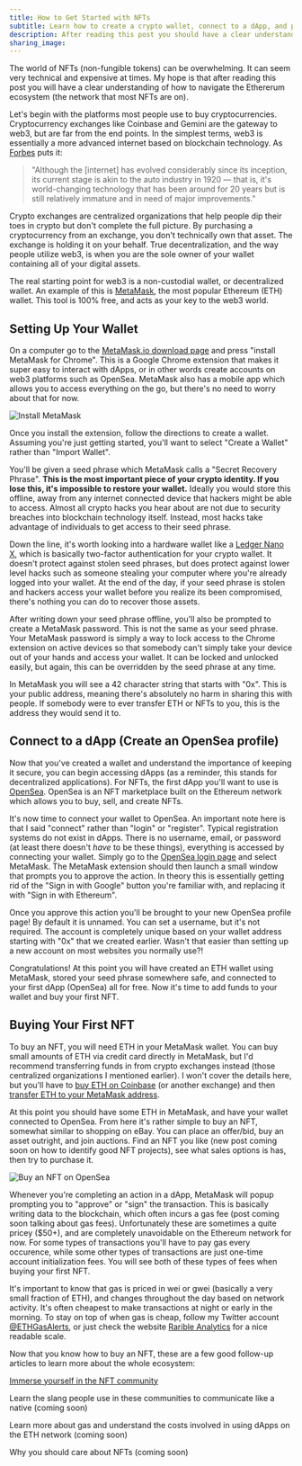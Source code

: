 ```yaml
---
title: How to Get Started with NFTs
subtitle: Learn how to create a crypto wallet, connect to a dApp, and purchase your first NFT.
description: After reading this post you should have a clear understanding of how to create a crypto wallet and purchase your first NFT.
sharing_image:
---
```


The world of NFTs (non-fungible tokens) can be overwhelming. It can seem very technical and expensive at times. My hope is that after reading this post you will have a clear understanding of how to navigate the Ethererum ecosystem (the network that most NFTs are on).

Let's begin with the platforms most people use to buy cryptocurrencies. Cryptocurrency exchanges like Coinbase and Gemini are the gateway to web3, but are far from the end points. In the simplest terms, web3 is essentially a more advanced internet based on blockchain technology. As [Forbes](https://www.forbes.com/sites/forbestechcouncil/2020/01/06/what-is-web-3-0/) puts it:

> "Although the \[internet\] has evolved considerably since its inception, its current stage is akin to the auto industry in 1920 — that is, it's world-changing technology that has been around for 20 years but is still relatively immature and in need of major improvements."

Crypto exchanges are centralized organizations that help people dip their toes in crypto but don't complete the full picture. By purchasing a cryptocurrency from an exchange, you don't technically own that asset. The exchange is holding it on your behalf. True decentralization, and the way people utilize web3, is when you are the sole owner of your wallet containing all of your digital assets.

The real starting point for web3 is a non-custodial wallet, or decentralized wallet. An example of  this is [MetaMask](https://metamask.io/), the most popular Ethereum (ETH) wallet. This tool is 100% free, and acts as your key to the web3 world.

## Setting Up Your Wallet

On a computer go to the [MetaMask.io download page](https://metamask.io/download.html) and press "install MetaMask for Chrome". This is a Google Chrome extension that makes it super easy to interact with dApps, or in other words create accounts on web3 platforms such as OpenSea. MetaMask also has a mobile app which allows you to access everything on the go, but there's no need to worry about that for now.

![Install MetaMask](https://i.ibb.co/9vLmzT3/install-metamask.jpg)

Once you install the extension, follow the directions to create a wallet. Assuming you're just getting started, you'll want to select "Create a Wallet" rather than "Import Wallet". 

You'll be given a seed phrase which MetaMask calls a "Secret Recovery Phrase". **This is the most important piece of your crypto identity. If you lose this, it's impossible to restore your wallet.** Ideally you would store this offline, away from any internet connected device that hackers might be able to access. Almost all crypto hacks you hear about are not due to security breaches into blockchain technology itself. Instead, most hacks take advantage of individuals to get access to their seed phrase.

Down the line, it's worth looking into a hardware wallet like a [Ledger Nano X](https://shop.ledger.com/pages/ledger-nano-x), which is basically two-factor authentication for your crypto wallet. It doesn't protect against stolen seed phrases, but does protect against lower level hacks such as someone stealing your computer where you're already logged into your wallet. At the end of the day, if your seed phrase is stolen and hackers access your wallet before you realize its been compromised, there's nothing you can do to recover those assets.

After writing down your seed phrase offline, you'll also be prompted to create a MetaMask password. This is not the same as your seed phrase. Your MetaMask password is simply a way to lock access to the Chrome extension on active devices so that somebody can't simply take your device out of your hands and access your wallet. It can be locked and unlocked easily, but again, this can be overridden by the seed phrase at any time.

In MetaMask you will see a 42 character string that starts with "0x". This is your public address, meaning there's absolutely no harm in sharing this with people. If somebody were to ever transfer ETH or NFTs to you, this is the address they would send it to. 

## Connect to a dApp (Create an OpenSea profile)

Now that you've created a wallet and understand the importance of keeping it secure, you can begin accessing dApps (as a reminder, this stands for decentralized applications). For NFTs, the first dApp you'll want to use is [OpenSea](https://opensea.io/). OpenSea is an NFT marketplace built on the Ethereum network which allows you to buy, sell, and create NFTs.

It's now time to connect your wallet to OpenSea. An important note here is that I said "connect" rather than "login" or "register". Typical registration systems do not exist in dApps. There is no username, email, or password (at least there doesn't *have* to be these things), everything is accessed by connecting your wallet. Simply go to the [OpenSea login page](https://opensea.io/login) and select MetaMask. The MetaMask extension should then launch a small window that prompts you to approve the action. In theory this is essentially getting rid of the "Sign in with Google" button you're familiar with, and replacing it with "Sign in with Ethereum".

Once you approve this action you'll be brought to your new OpenSea profile page! By default it is unnamed. You can set a username, but it's not required. The account is completely unique based on your wallet address starting with "0x" that we created earlier. Wasn't that easier than setting up a new account on most websites you normally use?!

Congratulations! At this point you will have created an ETH wallet using MetaMask, stored your seed phrase somewhere safe, and connected to your first dApp (OpenSea) all for free. Now it's time to add funds to your wallet and buy your first NFT.

## Buying Your First NFT

To buy an NFT, you will need ETH in your MetaMask wallet. You can buy small amounts of ETH via credit card directly in MetaMask, but I'd recommend transferring funds in from crypto exchanges instead (those centralized organizations I mentioned earlier). I won't cover the details here, but you'll have to [buy ETH on Coinbase](https://www.coinbase.com/buy-ethereum) (or another exchange) and then [transfer ETH to your MetaMask address](https://www.youtube.com/watch?v=9NQgCyOXQlY).

At this point you should have some ETH in MetaMask, and have your wallet connected to OpenSea. From here it's rather simple to buy an NFT, somewhat similar to shopping on eBay. You can place an offer/bid, buy an asset outright, and join auctions. Find an NFT you like (new post coming soon on how to identify good NFT projects), see what sales options is has, then try to purchase it.

![Buy an NFT on OpenSea](https://i.ibb.co/WFMmhWW/buy-nft.jpg)

Whenever you're completing an action in a dApp, MetaMask will popup prompting you to "approve" or "sign" the transaction. This is basically writing data to the blockchain, which often incurs a gas fee (post coming soon talking about gas fees). Unfortunately these are sometimes a quite pricey ($50+), and are completely unavoidable on the Ethereum network for now. For some types of transactions you'll have to pay gas every occurence, while some other types of transactions are just one-time account initialization fees. You will see both of these types of fees when buying your first NFT.

It's important to know that gas is priced in wei or gwei (basically a very small fraction of ETH), and changes throughout the day based on network activity. It's often cheapest to make transactions at night or early in the morning. To stay on top of when gas is cheap, follow my Twitter account [@ETHGasAlerts](https://twitter.com/ETHGasAlerts), or just check the website [Rarible Analytics](https://raribleanalytics.com) for a nice readable scale.

Now that you know how to buy an NFT, these are a few good follow-up articles to learn more about the whole ecosystem:

[Immerse yourself in the NFT community](/blog/nft-community/)

Learn the slang people use in these communities to communicate like a native (coming soon)

Learn more about gas and understand the costs involved in using dApps on the ETH network (coming soon)

Why you should care about NFTs (coming soon)